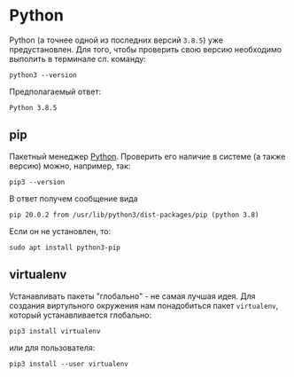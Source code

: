 # Python

Python (а точнее одной из последних версий `3.8.5`) уже предустановлен. Для того, чтобы проверить свою версию необходимо выполить в терминале сл. команду:
```
python3 --version
```
Предполагаемый ответ:
```
Python 3.8.5
```

## pip
Пакетный менеджер [Python](#python). Проверить его наличие в системе (а также версию) можно, например, так:
```
pip3 --version
```
В ответ получем сообщение вида
```
pip 20.0.2 from /usr/lib/python3/dist-packages/pip (python 3.8)
```
Если он не установлен, то:
```
sudo apt install python3-pip
```

## virtualenv
Устанавливать пакеты "глобально" - не самая лучшая идея. Для создания виртульного окружения нам понадобиться пакет `virtualenv`, который устанавливается глобально:
```
pip3 install virtualenv
```
или для пользователя:
```
pip3 install --user virtualenv
```
